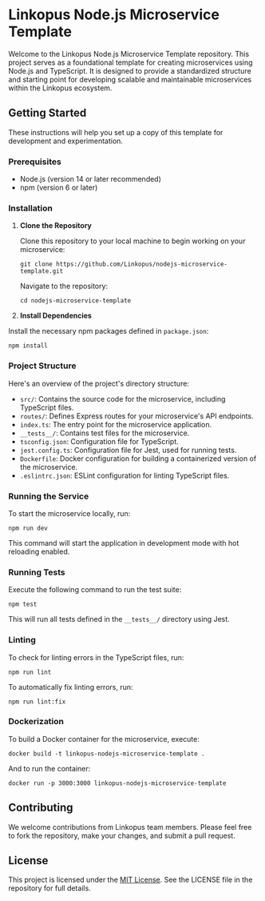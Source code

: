 # Linkopus Node.js Microservice Template

Welcome to the Linkopus Node.js Microservice Template repository. This project serves as a foundational template for creating microservices using Node.js and TypeScript. It is designed to provide a standardized structure and starting point for developing scalable and maintainable microservices within the Linkopus ecosystem.

## Getting Started

These instructions will help you set up a copy of this template for development and experimentation.

### Prerequisites

- Node.js (version 14 or later recommended)
- npm (version 6 or later)

### Installation

1. **Clone the Repository**

   Clone this repository to your local machine to begin working on your microservice:

    `git clone https://github.com/Linkopus/nodejs-microservice-template.git`
   
   Navigate to the repository:
   
    `cd nodejs-microservice-template`

3. **Install Dependencies**

Install the necessary npm packages defined in `package.json`:

    npm install
  

### Project Structure

Here's an overview of the project's directory structure:

- `src/`: Contains the source code for the microservice, including TypeScript files.
- `routes/`: Defines Express routes for your microservice's API endpoints.
- `index.ts`: The entry point for the microservice application.
- `__tests__/`: Contains test files for the microservice.
- `tsconfig.json`: Configuration file for TypeScript.
- `jest.config.ts`: Configuration file for Jest, used for running tests.
- `Dockerfile`: Docker configuration for building a containerized version of the microservice.
- `.eslintrc.json`: ESLint configuration for linting TypeScript files.

### Running the Service

To start the microservice locally, run:

    npm run dev


This command will start the application in development mode with hot reloading enabled.

### Running Tests

Execute the following command to run the test suite:

    npm test


This will run all tests defined in the `__tests__/` directory using Jest.

### Linting

To check for linting errors in the TypeScript files, run:

    npm run lint


To automatically fix linting errors, run:

    npm run lint:fix



### Dockerization

To build a Docker container for the microservice, execute:

    docker build -t linkopus-nodejs-microservice-template .


And to run the container:

    docker run -p 3000:3000 linkopus-nodejs-microservice-template


## Contributing

We welcome contributions from Linkopus team members. Please feel free to fork the repository, make your changes, and submit a pull request.

## License

This project is licensed under the [MIT License](LICENSE). See the LICENSE file in the repository for full details.


